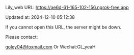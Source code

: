 Lily_web URL: https://ae6d-61-165-102-156.ngrok-free.app

Updated at: 2024-12-10 05:12:38

If you cannot open this URL, the server might be down.

Please contact: 

goley04@foxmail.com Or Wechat:GL_yeaH